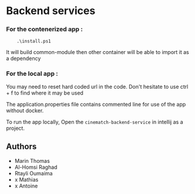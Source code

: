 # Backend services

### For the contenerized app :
```shell
    .\install.ps1
```
It will build common-module then other container will be able to import it as a dependency

### For the local app :

You may need to reset hard coded url in the code. Don't hesitate to use ctrl + f to find where it may be used

The application.properties file contains commented line for use of the app without docker.

To run the app locally, Open the `cinematch-backend-service` in intellij as a project.


## Authors
 - Marin Thomas
 - Al-Homsi Raghad
 - Rtayli Oumaima
 - x Mathias
 - x Antoine
